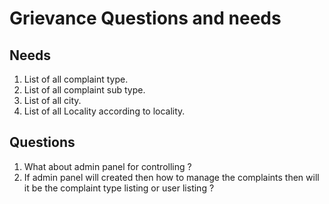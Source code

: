 Grievance Questions and needs
========================================================

Needs
--------------------------------------------------------
1. List of all complaint type.
2. List of all complaint sub type.
3. List of all city.
4. List of all Locality according to locality.

Questions
--------------------------------------------------------
1. What about admin panel for controlling ?
2. If admin panel will created then how to manage the complaints then will it be the complaint type listing or user listing ?
